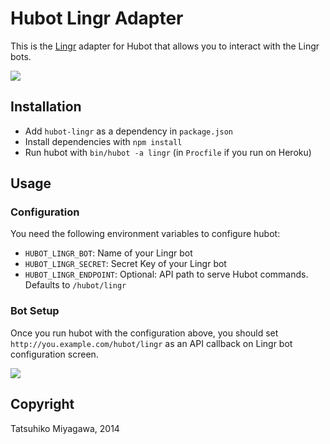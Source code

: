# Hubot Lingr Adapter

This is the [Lingr](http://lingr.com) adapter for Hubot that allows you to interact with the Lingr bots.

![](http://dl.dropbox.com/u/135035/Screenshots/1kbwtcjnfma5.png)

## Installation

* Add `hubot-lingr` as a dependency in `package.json`
* Install dependencies with `npm install`
* Run hubot with `bin/hubot -a lingr` (in `Procfile` if you run on Heroku)

## Usage

### Configuration

You need the following environment variables to configure hubot:

* `HUBOT_LINGR_BOT`: Name of your Lingr bot
* `HUBOT_LINGR_SECRET`: Secret Key of your Lingr bot
* `HUBOT_LINGR_ENDPOINT`: Optional: API path to serve Hubot commands. Defaults to `/hubot/lingr`

### Bot Setup

Once you run hubot with the configuration above, you should set `http://you.example.com/hubot/lingr` as an API callback on Lingr bot configuration screen.

![](http://dl.dropbox.com/u/135035/Screenshots/sye6qpfwqh9_.png)

## Copyright

Tatsuhiko Miyagawa, 2014
